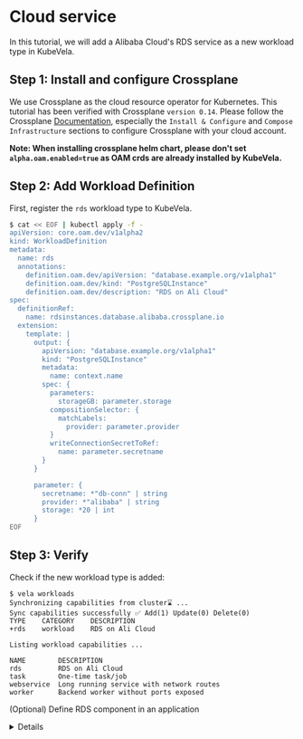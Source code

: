 # Cloud service

In this tutorial, we will add a Alibaba Cloud's RDS service as a new workload type in KubeVela.

## Step 1: Install and configure Crossplane

We use Crossplane as the cloud resource operator for Kubernetes. This tutorial has been verified with Crossplane `version 0.14`.
Please follow the Crossplane [Documentation](https://crossplane.io/docs/), especially the `Install & Configure` and `Compose Infrastructure` sections to configure Crossplane with your cloud account.

**Note: When installing crossplane helm chart, please don't set `alpha.oam.enabled=true` as OAM crds are already installed by KubeVela.**

## Step 2: Add Workload Definition

First, register the `rds` workload type to KubeVela.

```bash
$ cat << EOF | kubectl apply -f -
apiVersion: core.oam.dev/v1alpha2
kind: WorkloadDefinition
metadata:
  name: rds
  annotations:
    definition.oam.dev/apiVersion: "database.example.org/v1alpha1"
    definition.oam.dev/kind: "PostgreSQLInstance"
    definition.oam.dev/description: "RDS on Ali Cloud"
spec:
  definitionRef:
    name: rdsinstances.database.alibaba.crossplane.io
  extension:
    template: |
      output: {
        apiVersion: "database.example.org/v1alpha1"
        kind: "PostgreSQLInstance"
        metadata:
          name: context.name
        spec: {
          parameters:
            storageGB: parameter.storage
          compositionSelector: {
            matchLabels:
              provider: parameter.provider
          }
          writeConnectionSecretToRef:
            name: parameter.secretname
        }
      }

      parameter: {
        secretname: *"db-conn" | string
        provider: *"alibaba" | string
        storage: *20 | int
      }
EOF
```

## Step 3: Verify

Check if the new workload type is added:

```console
$ vela workloads
Synchronizing capabilities from cluster⌛ ...
Sync capabilities successfully ✅ Add(1) Update(0) Delete(0)
TYPE	CATEGORY	DESCRIPTION     
+rds	workload	RDS on Ali Cloud

Listing workload capabilities ...

NAME      	DESCRIPTION                             
rds       	RDS on Ali Cloud                        
task      	One-time task/job                       
webservice	Long running service with network routes
worker    	Backend worker without ports exposed    
```

(Optional) Define RDS component in an application

<details>

Let's first create an [Appfile](../developers/learn-appfile.md). We will claim an RDS instance with workload type of `rds`. You may need to change the variables of the `database` service to reflect your configuration.

```bash
$ cat << EOF > vela.yaml
name: test-rds

services:
  database:
    type: rds
    name: alibabaRds
    storage: 20

  checkdb:
    type: webservice
    image: nginx
    name: checkdb
    env:
      - name: PGDATABASE
        value: postgres
      - name: PGHOST
        valueFrom:
          secretKeyRef:
            name: db-conn
            key: endpoint
      - name: PGUSER
        valueFrom:
          secretKeyRef:
            name: db-conn
            key: username
      - name: PGPASSWORD
        valueFrom:
          secretKeyRef:
            name: db-conn
            key: password
      - name: PGPORT
        valueFrom:
          secretKeyRef:
            name: db-conn
            key: port
EOF
```

Next, we could deploy the application with `$ vela up`.

## Verify the database status

The database provision will take some time (> 5 min) to be ready.
In our Appfile, we created another service called `checkdb`. The database will write all the connecting credentials in a secret which we put into the `checkdb` service as environmental variables. To verify the database configuration, we simply print out the environmental variables of the `checkdb` service:   
`$ vela exec test-rds -- printenv`   
After confirming the service is `checkdb`, we shall see the printout of the database information:

```console
PGUSER=myuser
PGPASSWORD=<password>
PGPORT=1921
PGDATABASE=postgres
PGHOST=<hostname>
...
```
</details>

